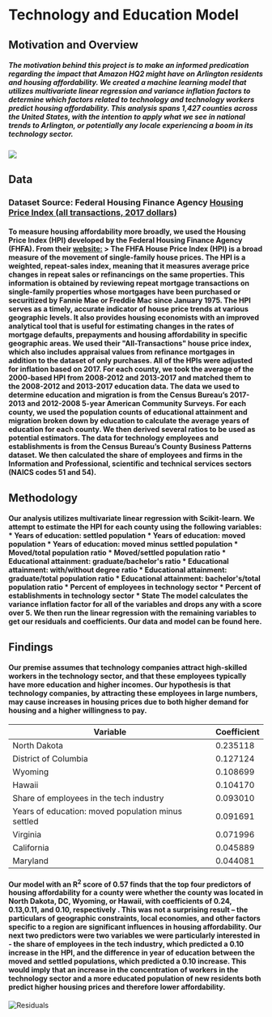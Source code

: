 # Technology and Education Model
  
## Motivation and Overview
  
##### The motivation behind this project is to make an informed predication regarding the impact that Amazon HQ2 might have on Arlington residents and housing affordability. We created a machine learning model that utilizes multivariate linear regression and variance inflation factors to determine which factors related to technology and technology workers predict housing affordability. This analysis spans 1,427 counties across the United States, with the intention to apply what we see in national trends to Arlington, or potentially any locale experiencing a boom in its technology sector.

<noscript>[![ ](https://public.tableau.com/static/images/YH/YHBDZG2J3/1_rss.png)](#)</noscript>

<object class="tableauViz" style="display:none;"><param name="host_url" value="https%3A%2F%2Fpublic.tableau.com%2F"> <param name="embed_code_version" value="3"> <param name="path" value="shared/YHBDZG2J3"> <param name="toolbar" value="yes"> <param name="static_image" value="https://public.tableau.com/static/images/YH/YHBDZG2J3/1.png"> <param name="animate_transition" value="yes"> <param name="display_static_image" value="yes"> <param name="display_spinner" value="yes"> <param name="display_overlay" value="yes"> <param name="display_count" value="yes"> <param name="filter" value="publish=yes"></object></div>

## Data

### Dataset Source: Federal Housing Finance Agency [Housing Price Index (all transactions, 2017 dollars)](https://www.fhfa.gov/hpi)

#### To measure housing affordability more broadly, we used the Housing Price Index (HPI) developed by the Federal Housing Finance Agency (FHFA). From their [website:](https://www.fhfa.gov/DataTools/Downloads/Pages/House-Price-Index.aspx) > The FHFA House Price Index (HPI) is a broad measure of the movement of single-family house prices. The HPI is a weighted, repeat-sales index, meaning that it measures average price changes in repeat sales or refinancings on the same properties. This information is obtained by reviewing repeat mortgage transactions on single-family properties whose mortgages have been purchased or securitized by Fannie Mae or Freddie Mac since January 1975\. The HPI serves as a timely, accurate indicator of house price trends at various geographic levels. It also provides housing economists with an improved analytical tool that is useful for estimating changes in the rates of mortgage defaults, prepayments and housing affordability in specific geographic areas. We used their "All-Transactions" house price index, which also includes appraisal values from refinance mortgages in addition to the dataset of only purchases. All of the HPIs were adjusted for inflation based on 2017\. For each county, we took the average of the 2000-based HPI from 2008-2012 and 2013-2017 and matched them to the 2008-2012 and 2013-2017 education data. The data we used to determine education and migration is from the Census Bureau’s 2017-2013 and 2012-2008 5-year American Community Surveys. For each county, we used the population counts of educational attainment and migration broken down by education to calculate the average years of education for each county. We then derived several ratios to be used as potential estimators. The data for technology employees and establishments is from the Census Bureau’s County Business Patterns dataset. We then calculated the share of employees and firms in the Information and Professional, scientific and technical services sectors (NAICS codes 51 and 54).

## Methodology

#### Our analysis utilizes multivariate linear regression with Scikit-learn. We attempt to estimate the HPI for each county using the following variables: * Years of education: settled population * Years of education: moved population * Years of education: moved minus settled population * Moved/total population ratio * Moved/settled population ratio * Educational attainment: graduate/bachelor's ratio * Educational attainment: with/without degree ratio * Educational attainment: graduate/total population ratio * Educational attainment: bachelor's/total population ratio * Percent of employees in technology sector * Percent of establishments in technology sector * State The model calculates the variance inflation factor for all of the variables and drops any with a score over 5\. We then run the linear regression with the remaining variables to get our residuals and coefficients. Our data and model can be found here.</div>

## Findings

#### Our premise assumes that technology companies attract high-skilled workers in the technology sector, and that these employees typically have more education and higher incomes. Our hypothesis is that technology companies, by attracting these employees in large numbers, may cause increases in housing prices due to both higher demand for housing and a higher willingness to pay.

<table border="0" class="table table-striped">

<thead>

<tr style="text-align: center;">

<th>Variable</th>

<th>Coefficient</th>

</tr>

</thead>

<tbody>

<tr>

<td>North Dakota</td>

<td>0.235118</td>

</tr>

<tr>

<td>District of Columbia</td>

<td>0.127124</td>

</tr>

<tr>

<td>Wyoming</td>

<td>0.108699</td>

</tr>

<tr>

<td>Hawaii</td>

<td>0.104170</td>

</tr>

<tr>

<td>Share of employees in the tech industry</td>

<td>0.093010</td>

</tr>

<tr>

<td>Years of education: moved population minus settled</td>

<td>0.091691</td>

</tr>

<tr>

<td>Virginia</td>

<td>0.071996</td>

</tr>

<tr>

<td>California</td>

<td>0.045889</td>

</tr>

<tr>

<td>Maryland</td>

<td>0.044081</td>

</tr>

</tbody>

</table>

</center>

</div>

</div>

#### Our model with an R<sup>2</sup> score of 0.57 finds that the top four predictors of housing affordability for a county were whether the county was located in North Dakota, DC, Wyoming, or Hawaii, with coefficients of 0.24, 0.13,0.11, and 0.10, respectively . This was not a surprising result – the particulars of geographic constraints, local economies, and other factors specific to a region are significant influences in housing affordability. Our next two predictors were two variables we were particularly interested in - the share of employees in the tech industry, which predicted a 0.10 increase in the HPI, and the difference in year of education between the moved and settled populations, which predicted a 0.10 increase. This would imply that an increase in the concentration of workers in the technology sector and a more educated population of new residents both predict higher housing prices and therefore lower affordability.

![Residuals](https://github.com/Nishadows/housingmarket/blob/master/housingmarket/static/img/residuals.png)

